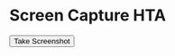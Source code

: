 <!DOCTYPE html>
<html>
<head>
<title>Screen Capture HTA</title>
<HTA:APPLICATION ID="oMyApp" 
    APPLICATIONNAME="ScreenCaptureHTA"
    BORDER="thin"
    CAPTION="yes"
    SHOWINTASKBAR="yes"
    SINGLEINSTANCE="yes"
    SYSMENU="yes"
    WINDOWSTATE="normal">
<script type="text/javascript">
    var counter = 1; // Counter to keep track of screenshots

    function takeScreenshot() {
        var WshShell = new ActiveXObject("WScript.Shell");
        WshShell.SendKeys("{PRTSC}");

        setTimeout(function() {
            WshShell.SendKeys("%{F4}");
            saveScreenshot('p' + counter);
            counter++;
        }, 1000); // Delay for 1 second to allow time for the screenshot to be taken
    }

    function saveScreenshot(filename) {
        var WshShell = new ActiveXObject("WScript.Shell");
        WshShell.SendKeys("^{ESC}"); // Minimize all windows to show desktop

        var oIE = new ActiveXObject("InternetExplorer.Application");
        oIE.Visible = false;
        oIE.Navigate("about:blank");
        while (oIE.Busy) {
            WScript.Sleep(100);
        }

        var oShell = new ActiveXObject("WScript.Shell");
        oShell.SendKeys("^n");
        WScript.Sleep(500);
        oShell.SendKeys("^w");
        WScript.Sleep(500);
        oShell.SendKeys("^s");
        WScript.Sleep(500);
        oShell.SendKeys(filename);
        WScript.Sleep(500);
        oShell.SendKeys("{ENTER}");
        WScript.Sleep(1000);
        oIE.Quit();
    }
</script>
</head>
<body>
    <h1>Screen Capture HTA</h1>
    <button onclick="takeScreenshot()">Take Screenshot</button>
</body>
</html>
